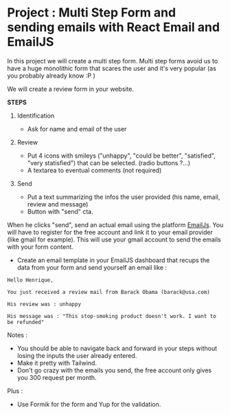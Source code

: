 # Project : Multi Step Form and sending emails with React Email and EmailJS
In this project we will create a multi step form. Multi step forms avoid us to have a huge monolithic form that scares the user and it's very popular (as you probably already know :P )

We will create a review form in your website.

**STEPS**

1. Identification

   - Ask for name and email of the user

2. Review

   - Put 4 icons with smileys ("unhappy", "could be better", "satisfied", "very statisfied") that can be selected. (radio buttons ?...)
   - A textarea to eventual comments (not required)

3. Send
   - Put a text summarizing the infos the user provided (his name, email, review and message)
   - Button with "send" cta.

When he clicks "send", send an actual email using the platform [EmailJs](https://www.emailjs.com/). You will have to register for the free account and link it to your email provider (like gmail for example). This will use your gmail account to send the emails with your form content.

- Create an email template in your EmailJS dashboard that recups the data from your form and send yourself an email like :

```
Hello Henrique,

You just received a review mail from Barack Obama (barack@usa.com)

His review was : unhappy

His message was : "This stop-smoking product doesn't work. I want to be refunded"
```

Notes :

- You should be able to navigate back and forward in your steps without losing the inputs the user already entered.
- Make it pretty with Tailwind.
- Don't go crazy with the emails you send, the free account only gives you 300 request per month.

Plus :

- Use Formik for the form and Yup for the validation.




